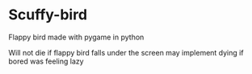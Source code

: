 # Scuffy-bird
Flappy bird made with pygame in python

Will not die if flappy bird falls under the screen may implement dying if bored 
was feeling lazy
